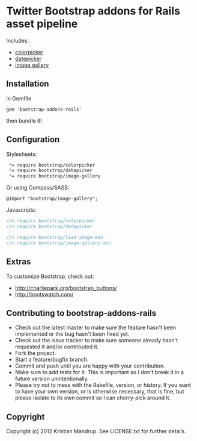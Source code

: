 # Twitter Bootstrap addons for Rails asset pipeline

Includes:

* [colorpicker](http://www.eyecon.ro/bootstrap-colorpicker/)
* [datepicker](http://www.eyecon.ro/bootstrap-datepicker/)
* [image gallery](https://github.com/blueimp/Bootstrap-Image-Gallery)

## Installation

in Gemfile

`gem 'bootstrap-addons-rails'`

then bundle it!

## Configuration

Stylesheets:

```css
 *= require bootstrap/colorpicker
 *= require bootstrap/datepicker
 *= require bootstrap/image-gallery
```

Or using Compass/SASS:

`@import "bootstrap/image-gallery";`

Javascripts:

```javascript
//= require bootstrap/colorpicker
//= require bootstrap/datepicker

//= require bootstrap/load-image-min
//= require bootstrap/image-gallery.min
```

## Extras

To customize Bootstrap, check out: 

* http://charliepark.org/bootstrap_buttons/
* http://bootswatch.com/

## Contributing to bootstrap-addons-rails
 
* Check out the latest master to make sure the feature hasn't been implemented or the bug hasn't been fixed yet.
* Check out the issue tracker to make sure someone already hasn't requested it and/or contributed it.
* Fork the project.
* Start a feature/bugfix branch.
* Commit and push until you are happy with your contribution.
* Make sure to add tests for it. This is important so I don't break it in a future version unintentionally.
* Please try not to mess with the Rakefile, version, or history. If you want to have your own version, or is otherwise necessary, that is fine, but please isolate to its own commit so I can cherry-pick around it.

## Copyright

Copyright (c) 2012 Kristian Mandrup. See LICENSE.txt for
further details.

